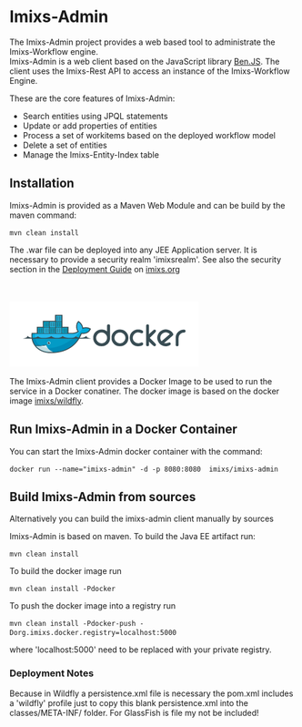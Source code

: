 # Imixs-Admin

The Imixs-Admin project provides a web based tool to administrate the Imixs-Workflow engine.  
Imixs-Admin is a web client based on the JavaScript library [Ben.JS](http://www.benjs.org). The client uses the Imixs-Rest API to access an instance of the Imixs-Workflow Engine. 

These are the core features of Imixs-Admin:

* Search entities using JPQL statements
* Update or add properties of entities
* Process a set of workitems based on the deployed workflow model
* Delete a set of entities
* Manage the Imixs-Entity-Index table
 
## Installation
Imixs-Admin is provided as a Maven Web Module and can be build by the maven command:

    mvn clean install

The .war file can be deployed into any JEE Application server. It is necessary to provide a security realm 'imixsrealm'. See also the security section in the [Deployment Guide](http://www.imixs.org/jee/deployment/overview.html) on [imixs.org](http://www.imixs.org)


<br /><br /><img src="./small_h-trans.png" />


The Imixs-Admin client provides a Docker Image to be used to run the service in a Docker conatiner. 
The docker image is based on the docker image [imixs/wildfly](https://hub.docker.com/r/imixs/wildfly/).


## Run Imixs-Admin in a Docker Container
You can start the Imixs-Admin docker container with the command:

	docker run --name="imixs-admin" -d -p 8080:8080  imixs/imixs-admin

## Build Imixs-Admin from sources

Alternatively you can build the imixs-admin client manually by sources

Imixs-Admin is based on maven. To build the Java EE artifact run:

	mvn clean install

To build the docker image run

	mvn clean install -Pdocker

To push the docker image into a registry run

	mvn clean install -Pdocker-push -Dorg.imixs.docker.registry=localhost:5000

where 'localhost:5000' need to be replaced with your private registry.


### Deployment Notes

Because in Wildfly a persistence.xml file is necessary the pom.xml
includes a 'wildfly' profile just to copy this blank persistence.xml into
the classes/META-INF/ folder. For GlassFish is file my not be included!
